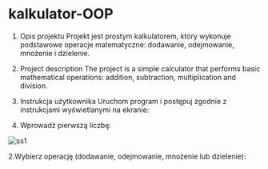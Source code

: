 # kalkulator-OOP

1. Opis projektu 
Projekt jest prostym kalkulatorem, który wykonuje podstawowe operacje matematyczne: 
dodawanie, odejmowanie, mnożenie i dzielenie.

2. Project description 
The project is a simple calculator that performs basic mathematical operations: addition, 
subtraction, multiplication and division.

3. Instrukcja użytkownika 
Uruchom program i postępuj zgodnie z instrukcjami wyświetlanymi na ekranie:

1. Wprowadź pierwszą liczbę:
   
     
![ss1](https://github.com/bartpomietlo/kalkulator-OOP/assets/163325596/255190e1-827c-4dce-b8bd-856137849841)

2.Wybierz operację (dodawanie, odejmowanie, mnożenie lub dzielenie):
